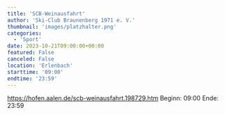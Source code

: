 ```yaml
---
title: 'SCB-Weinausfahrt'
author: 'Ski-Club Braunenberg 1971 e. V.'
thumbnail: 'images/platzhalter.png'
categories:
  - 'Sport'
date: 2023-10-21T09:00:00+00:00
featured: False
canceled: False
location: 'Erlenbach'
starttime: '09:00'
endtime: '23:59'
---
```

https://hofen.aalen.de/scb-weinausfahrt.198729.htm
Beginn: 09:00
 Ende: 23:59